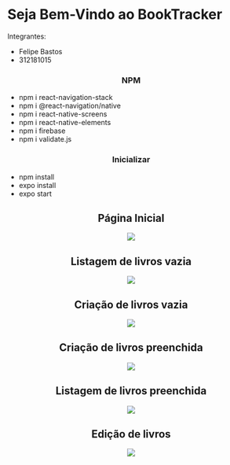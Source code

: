 # Seja Bem-Vindo ao BookTracker

Integrantes:

- Felipe Bastos
- 312181015

<h3 align="center">NPM</h3>

- npm i react-navigation-stack
- npm i @react-navigation/native
- npm i react-native-screens
- npm i react-native-elements
- npm i firebase
- npm i validate.js

<h3 align="center">Inicializar</h3>

- npm install
- expo install
- expo start

<h2 align="center">Página Inicial</h2>
<p align="center">
  <img src="./assets/Home.png"/>
</p>

<h2 align="center">Listagem de livros vazia</h2>
<p align="center">
  <img src="./assets/EmptyDashboard.png"/>
</p>

<h2 align="center">Criação de livros vazia</h2>
<p align="center">
  <img src="./assets/EmptyCreate.png"/>
</p>

<h2 align="center">Criação de livros preenchida</h2>
<p align="center">
  <img src="./assets/FilledCreate.png"/>
</p>

<h2 align="center">Listagem de livros preenchida</h2>
<p align="center">
  <img src="./assets/FilledDashboard.png"/>
</p>

<h2 align="center">Edição de livros</h2>
<p align="center">
  <img src="./assets/Edit.png"/>
</p>
